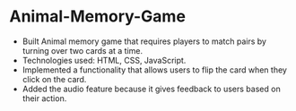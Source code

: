 # Animal-Memory-Game
* Built Animal memory game that requires players to match pairs by turning over two cards at a time.
* Technologies used: HTML, CSS, JavaScript.
* Implemented a functionality that allows users to flip the card when they click on the card. 
* Added the audio feature because it gives feedback to users based on their action.
